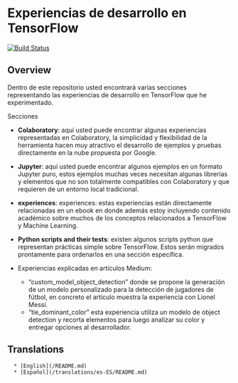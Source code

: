 # Experiencias de desarrollo en TensorFlow

[![Build Status](https://travis-ci.org/nbortolotti/tensorflow-code-experiences.svg?branch=master)](https://travis-ci.org/nbortolotti/tensorflow-code-experiences)

## Overview

Dentro de este repositorio usted encontrará varias secciones representando las experiencias de desarrollo en TensorFlow que he experimentado.

Secciones

- **Colaboratory**: aquí usted puede encontrar algunas experiencias representadas en Colaboratory, la simplicidad y flexibilidad de la herramienta hacen muy atractivo el desarrollo de ejemplos y pruebas directamente en la nube propuesta por Google.

- **Jupyter**: aquí usted puede encontrar algunos ejemplos en un formato Jupyter puro, estos ejemplos muchas veces necesitan algunas librerías y elementos que no son totalmente compatibles con Colaboratory y que requieren de un entorno local tradicional.

- **experiences**: experiences: estas experiencias están directamente relacionadas en un ebook en donde además estoy incluyendo contenido académico sobre muchos de los conceptos relacionados a TensorFlow y Machine Learning.

- **Python scripts and their tests**: existen algunos scripts python que representan prácticas simple sobre TensorFlow. Estos serán migrados prontamente para ordenarlos en una sección específica.

- Experiencias explicadas en artículos Medium:
  
  - “custom_model_object_detection” donde se propone la generación de un modelo personalizado para la detección de jugadores de fútbol, en concreto el artículo muestra la experiencia con Lionel Messi.
  - “tie_dominant_color” esta experiencia utiliza un modelo de object detection y recorta elementos para luego analizar su color y entregar opciones al desarrollador. 

## Translations

      * [English](/README.md)
      * [Español](/translations/es-ES/README.md)
